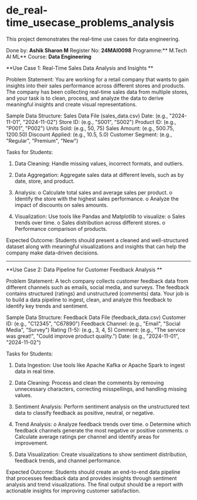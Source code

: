# de_real-time_usecase_problems_analysis

This project demonstrates the real-time use cases for data engineering.

Done by: **Ashik Sharon M**
Register No: **24MAI0098**
Programme:** M.Tech AI ML**
Course: **Data Engineering**


**Use Case 1: Real-Time Sales Data Analysis and Insights        **   

Problem Statement:
                                  You are working for a retail company that wants to gain insights into their sales performance across different stores and products. The company has been collecting real-time sales data from multiple stores, and your task is to clean, process, and analyze the data to derive meaningful insights and create visual representations.

Sample Data Structure:
Sales Data File (sales_data.csv)
Date: (e.g., "2024-11-01", "2024-11-02")
Store ID: (e.g., "S001", "S002")
Product ID: (e.g., "P001", "P002")
Units Sold: (e.g., 50, 75)
Sales Amount: (e.g., 500.75, 1200.50)
Discount Applied: (e.g., 10.5, 5.0)
Customer Segment: (e.g., "Regular", "Premium", "New")

Tasks for Students:

1.    Data Cleaning: Handle missing values, incorrect formats, and outliers.

2.    Data Aggregation: Aggregate sales data at different levels, such as by date, store, and product.

3.    Analysis: 
                     o   Calculate total sales and average sales per product.
                     o   Identify the store with the highest sales performance.
                     o   Analyze the impact of discounts on sales amounts.

4.    Visualization:
                   Use tools like Pandas and Matplotlib to visualize:
                     o   Sales trends over time.
                     o   Sales distribution across different stores.
                     o   Performance comparison of products.

Expected Outcome:
                Students should present a cleaned and well-structured dataset along with meaningful visualizations and insights that can help the company make data-driven decisions.


 --------------------------------------------------------------------------------------------------------------------------------------------------------------------------------------


**Use Case 2: Data Pipeline for Customer Feedback Analysis   **      


Problem Statement:
                        A tech company collects customer feedback data from different channels such as emails, social media, and surveys. The feedback contains structured (ratings) and unstructured (comments) data. Your job is to build a data pipeline to ingest, clean, and analyze this feedback to identify key trends and sentiment.

Sample Data Structure:
Feedback Data File (feedback_data.csv)
Customer ID: (e.g., "C12345", "C67890")
Feedback Channel: (e.g., "Email", "Social Media", "Survey")
Rating (1-5): (e.g., 3, 4, 5)
Comment:
(e.g., "The service was great!", "Could improve product quality.")
Date:
(e.g., "2024-11-01", "2024-11-02")


Tasks for Students:

1.    Data Ingestion: Use tools like Apache Kafka or Apache Spark to ingest data in real time.

2.    Data Cleaning: Process and clean the comments by removing unnecessary characters, correcting misspellings, and handling missing values.

3.    Sentiment Analysis: Perform sentiment analysis on the unstructured text data to classify feedback as positive, neutral, or negative.

4.    Trend Analysis: 
                        o   Analyze feedback trends over time.
                        o   Determine which feedback channels generate the most negative or positive comments.
                        o   Calculate average ratings per channel and identify areas for improvement.

5.    Data Visualization: Create visualizations to show sentiment distribution, feedback trends, and channel performance.


 Expected Outcome:
                                Students should create an end-to-end data pipeline that processes feedback data and provides  insights through sentiment analysis and trend visualizations. The final output should be a report with actionable insights for improving customer satisfaction.
